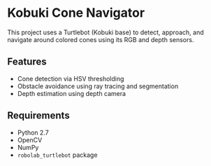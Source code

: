 # Kobuki Cone Navigator

This project uses a Turtlebot (Kobuki base) to detect, approach, and navigate around colored cones using its RGB and depth sensors.

## Features
- Cone detection via HSV thresholding
- Obstacle avoidance using ray tracing and segmentation
- Depth estimation using depth camera

## Requirements
- Python 2.7
- OpenCV
- NumPy
- `robolab_turtlebot` package
